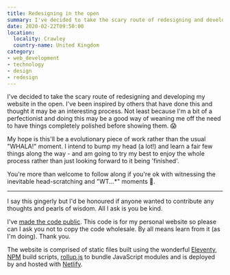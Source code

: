 ```yaml
---
title: Redesigning in the open
summary: I've decided to take the scary route of redesigning and developing my website in the open.
date: 2020-02-22T09:50:00
location:
  locality: Crawley
  country-name: United Kingdom
category:
- web_development
- technology
- design
- redesign
---
```


I've decided to take the scary route of redesigning and developing my website in the open. I've been inspired by others that have done this and thought it may be an interesting process. Not least because I'm a bit of a perfectionist and doing this may be a good way of weaning me off the need to have things completely polished before showing them. 😱

My hope is this'll be a evolutionary piece of work rather than the usual "WHALA!" moment. I intend to bump my head (a lot!) and learn a fair few things along the way - and am going to try my best to enjoy the whole process rather than just looking forward to it being 'finished'.

You're more than welcome to follow along if you're ok with witnessing the inevitable head-scratching and "WT...*" moments 🤪.

***

I say this gingerly but I'd be honoured if anyone wanted to contribute any thoughts and pearls of wisdom. All I ask is you be kind.

I've [made the code public][5]. This code is for my personal website so please can I ask you not to copy the code wholesale. By all means learn from it (as I'm doing). Thank you.

The website is comprised of static files built using the wonderful [Eleventy][1], [NPM][2] build scripts, [rollup.js][3] to bundle JavaScript modules and is deployed by and hosted with [Netlify][4].

[1]: https://www.11ty.dev/
[2]: https://docs.npmjs.com/cli/npm
[3]: https://rollupjs.org/
[4]: https://www.netlify.com/
[5]: https://github.com/brootaylor/brootaylor-v2
